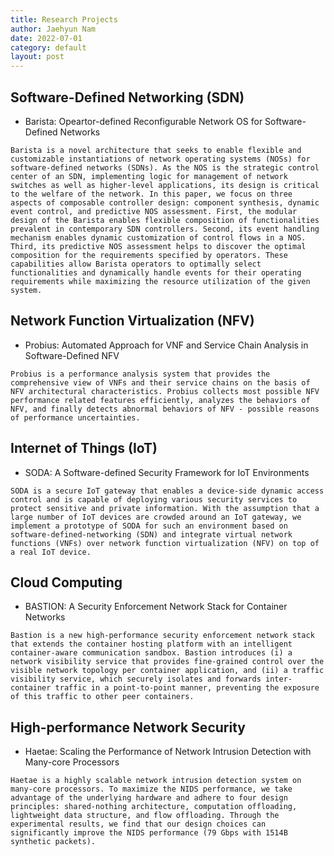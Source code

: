 ```yaml
---
title: Research Projects
author: Jaehyun Nam
date: 2022-07-01
category: default
layout: post
---
```


## Software-Defined Networking (SDN)

- Barista: Opeartor-defined Reconfigurable Network OS for Software-Defined Networks

```
Barista is a novel architecture that seeks to enable flexible and customizable instantiations of network operating systems (NOSs) for software-defined networks (SDNs). As the NOS is the strategic control center of an SDN, implementing logic for management of network switches as well as higher-level applications, its design is critical to the welfare of the network. In this paper, we focus on three aspects of composable controller design: component synthesis, dynamic event control, and predictive NOS assessment. First, the modular design of the Barista enables flexible composition of functionalities prevalent in contemporary SDN controllers. Second, its event handling mechanism enables dynamic customization of control flows in a NOS. Third, its predictive NOS assessment helps to discover the optimal composition for the requirements specified by operators. These capabilities allow Barista operators to optimally select functionalities and dynamically handle events for their operating requirements while maximizing the resource utilization of the given system.
```

## Network Function Virtualization (NFV)

- Probius: Automated Approach for VNF and Service Chain Analysis in Software-Defined NFV

```
Probius is a performance analysis system that provides the comprehensive view of VNFs and their service chains on the basis of NFV architectural characteristics. Probius collects most possible NFV performance related features efficiently, analyzes the behaviors of NFV, and finally detects abnormal behaviors of NFV - possible reasons of performance uncertainties.
```

## Internet of Things (IoT)

- SODA: A Software-defined Security Framework for IoT Environments

```
SODA is a secure IoT gateway that enables a device-side dynamic access control and is capable of deploying various security services to protect sensitive and private information. With the assumption that a large number of IoT devices are crowded around an IoT gateway, we implement a prototype of SODA for such an environment based on software-defined-networking (SDN) and integrate virtual network functions (VNFs) over network function virtualization (NFV) on top of a real IoT device.
```

## Cloud Computing

- BASTION: A Security Enforcement Network Stack for Container Networks

```
Bastion is a new high-performance security enforcement network stack that extends the container hosting platform with an intelligent container-aware communication sandbox. Bastion introduces (i) a network visibility service that provides fine-grained control over the visible network topology per container application, and (ii) a traffic visibility service, which securely isolates and forwards inter-container traffic in a point-to-point manner, preventing the exposure of this traffic to other peer containers.
```

## High-performance Network Security

- Haetae: Scaling the Performance of Network Intrusion Detection with Many-core Processors

```
Haetae is a highly scalable network intrusion detection system on many-core processors. To maximize the NIDS performance, we take advantage of the underlying hardware and adhere to four design principles: shared-nothing architecture, computation offloading, lightweight data structure, and flow offloading. Through the experimental results, we find that our design choices can significantly improve the NIDS performance (79 Gbps with 1514B synthetic packets).
```

